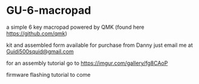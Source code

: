 # GU-6-macropad
a simple 6 key macropad powered by QMK (found here https://github.com/qmk)


kit and assembled form available for purchase from Danny
just email me at Guidi500squid@gmail.com

for an assembly tutorial go to https://imgur.com/gallery/fg8CAoP

firmware flashing tutorial to come
